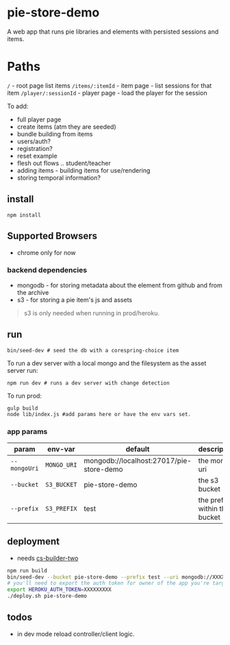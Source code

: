 # pie-store-demo

A web app that runs pie libraries and elements with persisted sessions and items.


# Paths

`/` - root page list items
`/items/:itemId` - item page - list sessions for that item
`/player/:sessionId` - player page - load the player for the session

To add:
* full player page
* create items (atm they are seeded)
* bundle building from items
* users/auth?
* registration?
* reset example
* flesh out flows .. student/teacher
* adding items - building items for use/rendering
* storing temporal information?

## install 
```
npm install 
```

## Supported Browsers

* chrome only for now

### backend dependencies

* mongodb - for storing metadata about the element from github and from the archive
* s3 - for storing a pie item's js and assets 

> s3 is only needed when running in prod/heroku.

## run 

```shell
bin/seed-dev # seed the db with a corespring-choice item
```

To run a dev server with a local mongo and the filesystem as the asset server run:
```shell
npm run dev # runs a dev server with change detection
```

To run prod: 
```shell
gulp build
node lib/index.js #add params here or have the env vars set.
```
### app params

| param | env-var  | default  | description |
|-------|----------|----------|-------------|
|`--mongoUri` | `MONGO_URI` | mongodb://localhost:27017/pie-store-demo  | the mongo uri |
|`--bucket` | `S3_BUCKET` | pie-store-demo  | the s3 bucket |
|`--prefix` | `S3_PREFIX` | test  | the prefix within the bucket |



## deployment

* needs [cs-builder-two](https://github.com/corespring-cs-builder#cs-builder-two)

```bash
npm run build
bin/seed-dev --bucket pie-store-demo --prefix test --uri mongodb://XXXX:XXXX@ds151820.mlab.com:51820/pie-store-demo
# you'll need to export the auth token for owner of the app you're targeting
export HEROKU_AUTH_TOKEN=XXXXXXXXX
./deploy.sh pie-store-demo

```


## todos

* in dev mode reload controller/client logic.